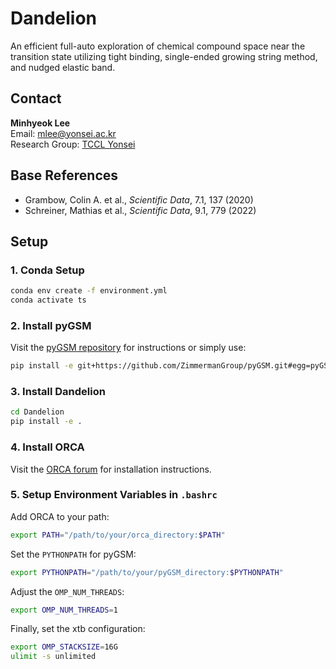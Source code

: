 # Dandelion 

An efficient full-auto exploration of chemical compound space near the transition state utilizing tight binding, single-ended growing string method, and nudged elastic band.

## Contact

**Minhyeok Lee**  
Email: [mlee@yonsei.ac.kr](mailto:mlee@yonsei.ac.kr)  
Research Group: [TCCL Yonsei](http://tccl.yonsei.ac.kr/)

## Base References

- Grambow, Colin A. et al., _Scientific Data_, 7.1, 137 (2020)
- Schreiner, Mathias et al., _Scientific Data_, 9.1, 779 (2022)


## Setup

### 1. Conda Setup
```bash
conda env create -f environment.yml
conda activate ts
```
### 2. Install pyGSM
Visit the [pyGSM repository](https://github.com/ZimmermanGroup/pyGSM) for instructions or simply use:
```bash
pip install -e git+https://github.com/ZimmermanGroup/pyGSM.git#egg=pyGSM
```

### 3. Install Dandelion
```bash
cd Dandelion
pip install -e .
```
### 4. Install ORCA
Visit the [ORCA forum](https://orcaforum.kofo.mpg.de/) for installation instructions.  

### 5. Setup Environment Variables in `.bashrc`

Add ORCA to your path:
```bash
export PATH="/path/to/your/orca_directory:$PATH"
```

Set the `PYTHONPATH` for pyGSM:
```bash
export PYTHONPATH="/path/to/your/pyGSM_directory:$PYTHONPATH"
```

Adjust the `OMP_NUM_THREADS`:
```bash
export OMP_NUM_THREADS=1
```

Finally, set the xtb configuration:
```bash
export OMP_STACKSIZE=16G
ulimit -s unlimited
```